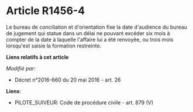 # Article R1456-4

Le bureau de conciliation et d'orientation fixe la date d'audience du bureau de jugement qui statue dans un délai ne pouvant
excéder six mois à compter de la date à laquelle l'affaire lui a été renvoyée, ou trois mois lorsqu'est saisie la formation
restreinte.

**Liens relatifs à cet article**

_Modifié par_:

  - Décret n°2016-660 du 20 mai 2016 - art. 26

**Liens**:

  - PILOTE_SUIVEUR: Code de procédure civile - art. 879 (V)
